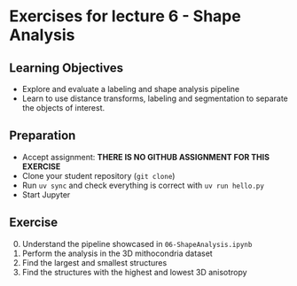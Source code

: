 # Exercises for lecture 6 - Shape Analysis

## Learning Objectives
- Explore and evaluate a labeling and shape analysis pipeline
- Learn to use distance transforms, labeling and segmentation to separate the objects of interest.

## Preparation
- Accept assignment: **THERE IS NO GITHUB ASSIGNMENT FOR THIS EXERCISE**
- Clone your student repository (```git clone```)
- Run `uv sync` and check everything is correct with `uv run hello.py`
- Start Jupyter


## Exercise
0. Understand the pipeline showcased in `06-ShapeAnalysis.ipynb`
1. Perform the analysis in the 3D mithocondria dataset
2. Find the largest and smallest structures
3. Find the structures with the highest and lowest 3D anisotropy
